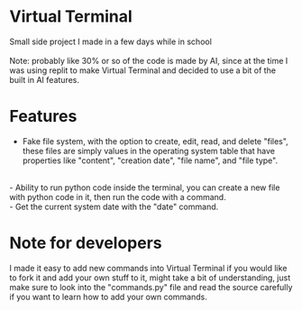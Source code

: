 # Virtual Terminal
Small side project I made in a few days while in school
<br><br>
Note: probably like 30% or so of the code is made by AI, since at the time I was using replit to make Virtual Terminal and decided to use a bit of the built in AI features.

# Features
- Fake file system, with the option to create, edit, read, and delete "files", these files are simply values in the operating system table that have properties like "content", "creation date", "file name", and "file type".
<br>
- Ability to run python code inside the terminal, you can create a new file with python code in it, then run the code with a command.
<br>
- Get the current system date with the "date" command.

# Note for developers
I made it easy to add new commands into Virtual Terminal if you would like to fork it and add your own stuff to it, might take a bit of understanding, just make sure to look into the "commands.py" file and read the source carefully if you want to learn how to add your own commands.
